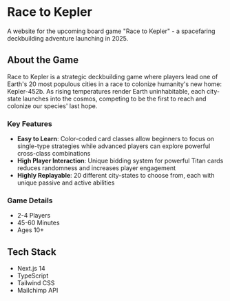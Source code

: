# Race to Kepler

A website for the upcoming board game "Race to Kepler" - a spacefaring deckbuilding adventure launching in 2025.

## About the Game

Race to Kepler is a strategic deckbuilding game where players lead one of Earth's 20 most populous cities in a race to colonize humanity's new home: Kepler-452b. As rising temperatures render Earth uninhabitable, each city-state launches into the cosmos, competing to be the first to reach and colonize our species' last hope.

### Key Features

- **Easy to Learn**: Color-coded card classes allow beginners to focus on single-type strategies while advanced players can explore powerful cross-class combinations
- **High Player Interaction**: Unique bidding system for powerful Titan cards reduces randomness and increases player engagement
- **Highly Replayable**: 20 different city-states to choose from, each with unique passive and active abilities

### Game Details

- 2-4 Players
- 45-60 Minutes
- Ages 10+

## Tech Stack

- Next.js 14
- TypeScript
- Tailwind CSS
- Mailchimp API
